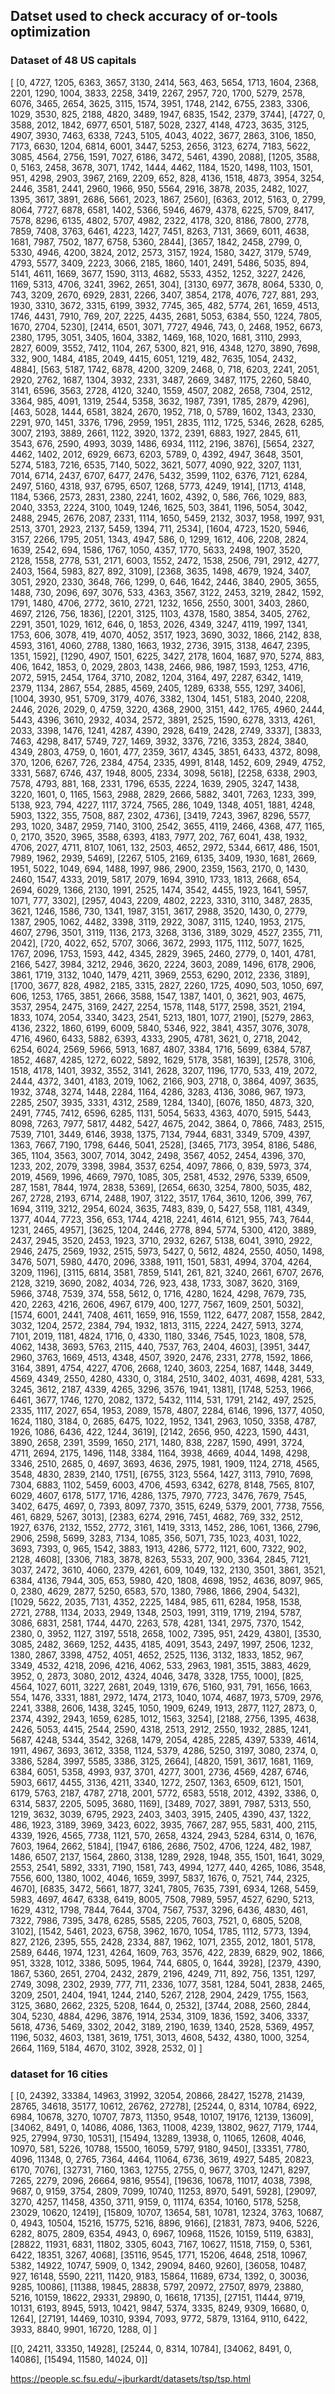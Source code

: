 ## Datset used to check accuracy of or-tools optimization

### Dataset of 48 US capitals

[
[0, 4727, 1205, 6363, 3657, 3130, 2414,  563,  463, 5654, 1713, 1604, 2368, 2201, 1290, 1004, 3833, 2258, 3419, 2267, 2957,  720, 1700, 5279, 2578, 6076, 3465, 2654, 3625, 3115, 1574, 3951, 1748, 2142, 6755, 2383, 3306, 1029, 3530,  825, 2188, 4820, 3489, 1947, 6835, 1542, 2379, 3744],
[4727,    0, 3588, 2012, 1842, 6977, 6501, 5187, 5028, 2327, 4148, 4723, 3635, 3125, 4907, 3930, 7463, 6338, 7243, 5105, 4043, 4022, 3677, 2863, 3106, 1850, 7173, 6630, 1204, 6814, 6001, 3447, 5253, 2656, 3123, 6274, 7183, 5622, 3085, 4564, 2756, 1591, 7027, 6186, 3472, 5461, 4390, 2088],
[1205, 3588,    0, 5163, 2458, 3678, 3071, 1742, 1444, 4462, 1184, 1520, 1498, 1103, 1501,  951, 4298, 2903, 3967, 2169, 2209,  652,  828, 4136, 1518, 4873, 3954, 3254, 2446, 3581, 2441, 2960, 1966,  950, 5564, 2916, 3878, 2035, 2482, 1027, 1395, 3617, 3891, 2686, 5661, 2023, 1867, 2560],
[6363, 2012, 5163,    0, 2799, 8064, 7727, 6878, 6581, 1402, 5366, 5946, 4679, 4378, 6225, 5709, 8417, 7578, 8296, 6135, 4802, 5707, 4982, 2322, 4178,  320, 8186, 7800, 2778, 7859, 7408, 3763, 6461, 4223, 1427, 7451, 8263, 7131, 3669, 6011, 4638, 1681, 7987, 7502, 1877, 6758, 5360, 2844],
[3657, 1842, 2458, 2799,    0, 5330, 4946, 4200, 3824, 2012, 2573, 3157, 1924, 1580, 3427, 3179, 5749, 4793, 5577, 3409, 2223, 3066, 2185, 1860, 1401, 2491, 5486, 5035,  894, 5141, 4611, 1669, 3677, 1590, 3113, 4682, 5533, 4352, 1252, 3227, 2426, 1169, 5313, 4706, 3241, 3962, 2651,  304],
[3130, 6977, 3678, 8064, 5330,    0,  743, 3209, 2670, 6929, 2831, 2266, 3407, 3854, 2178, 4076,  727,  881,  293, 1930, 3310, 3672, 3315, 6199, 3932, 7745,  365,  482, 5774,  261, 1659, 4513, 1746, 4431, 7910,  769,  207, 2225, 4435, 2681, 5053, 6384,  550, 1224, 7805, 1670, 2704, 5230],
[2414, 6501, 3071, 7727, 4946,  743,    0, 2468, 1952, 6673, 2380, 1795, 3051, 3405, 1604, 3382, 1469,  168, 1020, 1681, 3110, 2993, 2827, 6009, 3552, 7412, 1104,  267, 5300,  821,  916, 4348, 1270, 3890, 7698,  332,  900, 1484, 4185, 2049, 4415, 6051, 1219,  482, 7635, 1054, 2432, 4884],
[563, 5187, 1742, 6878, 4200, 3209, 2468,    0,  718, 6203, 2241, 2051, 2920, 2762, 1687, 1304, 3932, 2331, 3487, 2669, 3487, 1175, 2260, 5840, 3141, 6596, 3563, 2728, 4120, 3240, 1559, 4507, 2082, 2658, 7304, 2512, 3364,  985, 4091, 1319, 2544, 5358, 3632, 1987, 7391, 1785, 2879, 4296],
[463, 5028, 1444, 6581, 3824, 2670, 1952,  718,    0, 5789, 1602, 1343, 2330, 2291,  970, 1451, 3376, 1796, 2959, 1951, 2835, 1112, 1725, 5346, 2628, 6285, 3007, 2193, 3889, 2661, 1122, 3920, 1372, 2391, 6883, 1927, 2845,  611, 3543,  676, 2590, 4993, 3039, 1486, 6934, 1112, 2196, 3876],
[5654, 2327, 4462, 1402, 2012, 6929, 6673, 6203, 5789,    0, 4392, 4947, 3648, 3501, 5274, 5183, 7216, 6535, 7140, 5022, 3621, 5077, 4090,  922, 3207, 1131, 7014, 6714, 2437, 6707, 6477, 2476, 5432, 3599, 1102, 6376, 7121, 6284, 2497, 5160, 4318,  937, 6795, 6507, 1268, 5773, 4249, 1914],
[1713, 4148, 1184, 5366, 2573, 2831, 2380, 2241, 1602, 4392,    0,  586,  766, 1029,  883, 2040, 3353, 2224, 3100, 1049, 1246, 1625,  503, 3841, 1196, 5054, 3042, 2488, 2945, 2676, 2087, 2331, 1114, 1650, 5459, 2132, 3037, 1958, 1997,  931, 2513, 3701, 2923, 2137, 5459, 1394,  711, 2534],
[1604, 4723, 1520, 5946, 3157, 2266, 1795, 2051, 1343, 4947,  586,    0, 1299, 1612,  406, 2208, 2824, 1639, 2542,  694, 1586, 1767, 1050, 4357, 1770, 5633, 2498, 1907, 3520, 2128, 1558, 2778,  531, 2171, 6003, 1552, 2472, 1538, 2506,  791, 2912, 4277, 2403, 1564, 5983,  827,  892, 3109],
[2368, 3635, 1498, 4679, 1924, 3407, 3051, 2920, 2330, 3648,  766, 1299,    0,  646, 1642, 2446, 3840, 2905, 3655, 1488,  730, 2096,  697, 3076,  533, 4363, 3567, 3122, 2453, 3219, 2842, 1592, 1791, 1480, 4706, 2772, 3610, 2721, 1232, 1656, 2550, 3001, 3403, 2860, 4697, 2126,  756, 1836],
[2201, 3125, 1103, 4378, 1580, 3854, 3405, 2762, 2291, 3501, 1029, 1612,  646,    0, 1853, 2026, 4349, 3247, 4119, 1997, 1341, 1753,  606, 3078,  419, 4070, 4052, 3517, 1923, 3690, 3032, 1866, 2142,  838, 4593, 3161, 4060, 2788, 1380, 1663, 1932, 2736, 3915, 3138, 4647, 2395, 1351, 1592],
[1290, 4907, 1501, 6225, 3427, 2178, 1604, 1687,  970, 5274,  883,  406, 1642, 1853,    0, 2029, 2803, 1438, 2466,  986, 1987, 1593, 1253, 4716, 2072, 5915, 2454, 1764, 3710, 2082, 1204, 3164,  497, 2287, 6342, 1419, 2379, 1134, 2867,  554, 2885, 4569, 2405, 1289, 6338,  555, 1297, 3406],
[1004, 3930,  951, 5709, 3179, 4076, 3382, 1304, 1451, 5183, 2040, 2208, 2446, 2026, 2029,    0, 4759, 3220, 4368, 2900, 3151,  442, 1765, 4960, 2444, 5443, 4396, 3610, 2932, 4034, 2572, 3891, 2525, 1590, 6278, 3313, 4261, 2033, 3398, 1476, 1241, 4287, 4390, 2928, 6419, 2428, 2749, 3337],
[3833, 7463, 4298, 8417, 5749,  727, 1469, 3932, 3376, 7216, 3353, 2824, 3840, 4349, 2803, 4759,    0, 1601,  477, 2359, 3617, 4345, 3851, 6433, 4372, 8098,  370, 1206, 6267,  726, 2384, 4754, 2335, 4991, 8148, 1452,  609, 2949, 4752, 3331, 5687, 6746,  437, 1948, 8005, 2334, 3098, 5618],
[2258, 6338, 2903, 7578, 4793,  881,  168, 2331, 1796, 6535, 2224, 1639, 2905, 3247, 1438, 3220, 1601,    0, 1165, 1563, 2988, 2829, 2666, 5882, 3401, 7263, 1233,  399, 5138,  923,  794, 4227, 1117, 3724, 7565,  286, 1049, 1348, 4051, 1881, 4248, 5903, 1322,  355, 7508,  887, 2302, 4736],
[3419, 7243, 3967, 8296, 5577,  293, 1020, 3487, 2959, 7140, 3100, 2542, 3655, 4119, 2466, 4368,  477, 1165,    0, 2170, 3520, 3965, 3588, 6393, 4183, 7977,  202,  767, 6041,  438, 1932, 4706, 2027, 4711, 8107, 1061,  132, 2503, 4652, 2972, 5344, 6617,  486, 1501, 7989, 1962, 2939, 5469],
[2267, 5105, 2169, 6135, 3409, 1930, 1681, 2669, 1951, 5022, 1049,  694, 1488, 1997,  986, 2900, 2359, 1563, 2170,    0, 1430, 2460, 1547, 4333, 2019, 5817, 2079, 1694, 3910, 1733, 1813, 2668,  654, 2694, 6029, 1366, 2130, 1991, 2525, 1474, 3542, 4455, 1923, 1641, 5957, 1071,  777, 3302],
[2957, 4043, 2209, 4802, 2223, 3310, 3110, 3487, 2835, 3621, 1246, 1586,  730, 1341, 1987, 3151, 3617, 2988, 3520, 1430,    0, 2779, 1387, 2905, 1062, 4482, 3398, 3119, 2922, 3087, 3115, 1240, 1953, 2175, 4607, 2796, 3501, 3119, 1136, 2173, 3268, 3136, 3189, 3029, 4527, 2355,  711, 2042],
[720, 4022,  652, 5707, 3066, 3672, 2993, 1175, 1112, 5077, 1625, 1767, 2096, 1753, 1593,  442, 4345, 2829, 3965, 2460, 2779,    0, 1401, 4781, 2166, 5427, 3984, 3212, 2946, 3620, 2224, 3603, 2089, 1496, 6178, 2906, 3861, 1719, 3132, 1040, 1479, 4211, 3969, 2553, 6290, 2012, 2336, 3189],
[1700, 3677,  828, 4982, 2185, 3315, 2827, 2260, 1725, 4090,  503, 1050,  697,  606, 1253, 1765, 3851, 2666, 3588, 1547, 1387, 1401,    0, 3621,  903, 4675, 3537, 2954, 2475, 3169, 2427, 2254, 1578, 1148, 5177, 2598, 3521, 2194, 1833, 1074, 2054, 3340, 3423, 2541, 5213, 1801, 1077, 2190],
[5279, 2863, 4136, 2322, 1860, 6199, 6009, 5840, 5346,  922, 3841, 4357, 3076, 3078, 4716, 4960, 6433, 5882, 6393, 4333, 2905, 4781, 3621,    0, 2718, 2042, 6254, 6024, 2569, 5966, 5913, 1687, 4807, 3384, 1716, 5699, 6384, 5787, 1852, 4687, 4285, 1272, 6022, 5892, 1629, 5178, 3581, 1639],
[2578, 3106, 1518, 4178, 1401, 3932, 3552, 3141, 2628, 3207, 1196, 1770,  533,  419, 2072, 2444, 4372, 3401, 4183, 2019, 1062, 2166,  903, 2718,    0, 3864, 4097, 3635, 1932, 3748, 3274, 1448, 2284, 1164, 4286, 3283, 4136, 3086,  967, 1973, 2285, 2507, 3935, 3331, 4312, 2589, 1284, 1340],
[6076, 1850, 4873,  320, 2491, 7745, 7412, 6596, 6285, 1131, 5054, 5633, 4363, 4070, 5915, 5443, 8098, 7263, 7977, 5817, 4482, 5427, 4675, 2042, 3864,    0, 7866, 7483, 2515, 7539, 7101, 3449, 6146, 3938, 1375, 7134, 7944, 6831, 3349, 5709, 4397, 1363, 7667, 7190, 1798, 6446, 5041, 2528],
[3465, 7173, 3954, 8186, 5486,  365, 1104, 3563, 3007, 7014, 3042, 2498, 3567, 4052, 2454, 4396,  370, 1233,  202, 2079, 3398, 3984, 3537, 6254, 4097, 7866,    0,  839, 5973,  374, 2019, 4569, 1996, 4669, 7970, 1085,  305, 2581, 4532, 2976, 5339, 6509,  287, 1581, 7844, 1974, 2838, 5369],
[2654, 6630, 3254, 7800, 5035,  482,  267, 2728, 2193, 6714, 2488, 1907, 3122, 3517, 1764, 3610, 1206,  399,  767, 1694, 3119, 3212, 2954, 6024, 3635, 7483,  839,    0, 5427,  558, 1181, 4349, 1377, 4044, 7723,  356,  653, 1744, 4218, 2241, 4614, 6121,  955,  743, 7644, 1231, 2465, 4957],
[3625, 1204, 2446, 2778,  894, 5774, 5300, 4120, 3889, 2437, 2945, 3520, 2453, 1923, 3710, 2932, 6267, 5138, 6041, 3910, 2922, 2946, 2475, 2569, 1932, 2515, 5973, 5427,    0, 5612, 4824, 2550, 4050, 1498, 3476, 5071, 5980, 4470, 2096, 3388, 1911, 1501, 5831, 4994, 3704, 4264, 3209, 1196],
[3115, 6814, 3581, 7859, 5141,  261,  821, 3240, 2661, 6707, 2676, 2128, 3219, 3690, 2082, 4034,  726,  923,  438, 1733, 3087, 3620, 3169, 5966, 3748, 7539,  374,  558, 5612,    0, 1716, 4280, 1624, 4298, 7679,  735,  420, 2263, 4216, 2606, 4967, 6179,  400, 1277, 7567, 1609, 2501, 5032],
[1574, 6001, 2441, 7408, 4611, 1659,  916, 1559, 1122, 6477, 2087, 1558, 2842, 3032, 1204, 2572, 2384,  794, 1932, 1813, 3115, 2224, 2427, 5913, 3274, 7101, 2019, 1181, 4824, 1716,    0, 4330, 1180, 3346, 7545, 1023, 1808,  578, 4062, 1438, 3693, 5763, 2115,  440, 7537,  763, 2404, 4603],
[3951, 3447, 2960, 3763, 1669, 4513, 4348, 4507, 3920, 2476, 2331, 2778, 1592, 1866, 3164, 3891, 4754, 4227, 4706, 2668, 1240, 3603, 2254, 1687, 1448, 3449, 4569, 4349, 2550, 4280, 4330,    0, 3184, 2510, 3402, 4031, 4698, 4281,  533, 3245, 3612, 2187, 4339, 4265, 3296, 3576, 1941, 1381],
[1748, 5253, 1966, 6461, 3677, 1746, 1270, 2082, 1372, 5432, 1114,  531, 1791, 2142,  497, 2525, 2335, 1117, 2027,  654, 1953, 2089, 1578, 4807, 2284, 6146, 1996, 1377, 4050, 1624, 1180, 3184,    0, 2685, 6475, 1022, 1952, 1341, 2963, 1050, 3358, 4787, 1926, 1086, 6436,  422, 1244, 3619],
[2142, 2656,  950, 4223, 1590, 4431, 3890, 2658, 2391, 3599, 1650, 2171, 1480,  838, 2287, 1590, 4991, 3724, 4711, 2694, 2175, 1496, 1148, 3384, 1164, 3938, 4669, 4044, 1498, 4298, 3346, 2510, 2685,    0, 4697, 3693, 4636, 2975, 1981, 1909, 1124, 2718, 4565, 3548, 4830, 2839, 2140, 1751],
[6755, 3123, 5564, 1427, 3113, 7910, 7698, 7304, 6883, 1102, 5459, 6003, 4706, 4593, 6342, 6278, 8148, 7565, 8107, 6029, 4607, 6178, 5177, 1716, 4286, 1375, 7970, 7723, 3476, 7679, 7545, 3402, 6475, 4697,    0, 7393, 8097, 7370, 3515, 6249, 5379, 2001, 7738, 7556,  461, 6829, 5267, 3013],
[2383, 6274, 2916, 7451, 4682,  769,  332, 2512, 1927, 6376, 2132, 1552, 2772, 3161, 1419, 3313, 1452,  286, 1061, 1366, 2796, 2906, 2598, 5699, 3283, 7134, 1085,  356, 5071,  735, 1023, 4031, 1022, 3693, 7393,    0,  965, 1542, 3883, 1913, 4286, 5772, 1121,  600, 7322,  902, 2128, 4608],
[3306, 7183, 3878, 8263, 5533,  207,  900, 3364, 2845, 7121, 3037, 2472, 3610, 4060, 2379, 4261,  609, 1049,  132, 2130, 3501, 3861, 3521, 6384, 4136, 7944,  305,  653, 5980,  420, 1808, 4698, 1952, 4636, 8097,  965,    0, 2380, 4629, 2877, 5250, 6583,  570, 1380, 7986, 1866, 2904, 5432],
[1029, 5622, 2035, 7131, 4352, 2225, 1484,  985,  611, 6284, 1958, 1538, 2721, 2788, 1134, 2033, 2949, 1348, 2503, 1991, 3119, 1719, 2194, 5787, 3086, 6831, 2581, 1744, 4470, 2263,  578, 4281, 1341, 2975, 7370, 1542, 2380,    0, 3952, 1127, 3197, 5518, 2658, 1002, 7395,  951, 2429, 4380],
[3530, 3085, 2482, 3669, 1252, 4435, 4185, 4091, 3543, 2497, 1997, 2506, 1232, 1380, 2867, 3398, 4752, 4051, 4652, 2525, 1136, 3132, 1833, 1852,  967, 3349, 4532, 4218, 2096, 4216, 4062,  533, 2963, 1981, 3515, 3883, 4629, 3952,    0, 2873, 3080, 2012, 4324, 4046, 3478, 3328, 1755, 1000],
[825, 4564, 1027, 6011, 3227, 2681, 2049, 1319,  676, 5160,  931,  791, 1656, 1663,  554, 1476, 3331, 1881, 2972, 1474, 2173, 1040, 1074, 4687, 1973, 5709, 2976, 2241, 3388, 2606, 1438, 3245, 1050, 1909, 6249, 1913, 2877, 1127, 2873,    0, 2374, 4392, 2943, 1659, 6285, 1012, 1563, 3254],
[2188, 2756, 1395, 4638, 2426, 5053, 4415, 2544, 2590, 4318, 2513, 2912, 2550, 1932, 2885, 1241, 5687, 4248, 5344, 3542, 3268, 1479, 2054, 4285, 2285, 4397, 5339, 4614, 1911, 4967, 3693, 3612, 3358, 1124, 5379, 4286, 5250, 3197, 3080, 2374,    0, 3386, 5284, 3997, 5585, 3386, 3125, 2664],
[4820, 1591, 3617, 1681, 1169, 6384, 6051, 5358, 4993,  937, 3701, 4277, 3001, 2736, 4569, 4287, 6746, 5903, 6617, 4455, 3136, 4211, 3340, 1272, 2507, 1363, 6509, 6121, 1501, 6179, 5763, 2187, 4787, 2718, 2001, 5772, 6583, 5518, 2012, 4392, 3386,    0, 6314, 5837, 2205, 5095, 3680, 1169],
[3489, 7027, 3891, 7987, 5313,  550, 1219, 3632, 3039, 6795, 2923, 2403, 3403, 3915, 2405, 4390,  437, 1322,  486, 1923, 3189, 3969, 3423, 6022, 3935, 7667,  287,  955, 5831,  400, 2115, 4339, 1926, 4565, 7738, 1121,  570, 2658, 4324, 2943, 5284, 6314,    0, 1676, 7603, 1964, 2662, 5184],
[1947, 6186, 2686, 7502, 4706, 1224,  482, 1987, 1486, 6507, 2137, 1564, 2860, 3138, 1289, 2928, 1948,  355, 1501, 1641, 3029, 2553, 2541, 5892, 3331, 7190, 1581,  743, 4994, 1277,  440, 4265, 1086, 3548, 7556,  600, 1380, 1002, 4046, 1659, 3997, 5837, 1676,    0, 7521,  744, 2325, 4670],
[6835, 3472, 5661, 1877, 3241, 7805, 7635, 7391, 6934, 1268, 5459, 5983, 4697, 4647, 6338, 6419, 8005, 7508, 7989, 5957, 4527, 6290, 5213, 1629, 4312, 1798, 7844, 7644, 3704, 7567, 7537, 3296, 6436, 4830,  461, 7322, 7986, 7395, 3478, 6285, 5585, 2205, 7603, 7521,    0, 6805, 5208, 3102],
[1542, 5461, 2023, 6758, 3962, 1670, 1054, 1785, 1112, 5773, 1394,  827, 2126, 2395,  555, 2428, 2334,  887, 1962, 1071, 2355, 2012, 1801, 5178, 2589, 6446, 1974, 1231, 4264, 1609,  763, 3576,  422, 2839, 6829,  902, 1866,  951, 3328, 1012, 3386, 5095, 1964,  744, 6805,    0, 1644, 3928],
[2379, 4390, 1867, 5360, 2651, 2704, 2432, 2879, 2196, 4249,  711,  892,  756, 1351, 1297, 2749, 3098, 2302, 2939,  777,  711, 2336, 1077, 3581, 1284, 5041, 2838, 2465, 3209, 2501, 2404, 1941, 1244, 2140, 5267, 2128, 2904, 2429, 1755, 1563, 3125, 3680, 2662, 2325, 5208, 1644,    0, 2532],
[3744, 2088, 2560, 2844,  304, 5230, 4884, 4296, 3876, 1914, 2534, 3109, 1836, 1592, 3406, 3337, 5618, 4736, 5469, 3302, 2042, 3189, 2190, 1639, 1340, 2528, 5369, 4957, 1196, 5032, 4603, 1381, 3619, 1751, 3013, 4608, 5432, 4380, 1000, 3254, 2664, 1169, 5184, 4670, 3102, 3928, 2532,    0]
]

### dataset for 16 cities 
[
        [0, 24392, 33384, 14963, 31992, 32054, 20866, 28427, 15278, 21439, 28765, 34618, 35177, 10612, 26762, 27278],
        [25244, 0, 8314, 10784, 6922, 6984, 10678, 3270, 10707, 7873, 11350, 9548, 10107, 19176, 12139, 13609],
        [34062, 8491, 0, 14086, 4086, 1363, 11008, 4239, 13802, 9627, 7179, 1744, 925, 27994, 9730, 10531],
        [15494, 13289, 13938, 0, 11065, 12608, 4046, 10970, 581, 5226, 10788, 15500, 16059, 5797, 9180, 9450],
        [33351, 7780, 4096, 11348, 0, 2765, 7364, 4464, 11064, 6736, 3619, 4927, 5485, 20823, 6170, 7076],
        [32731, 7160, 1363, 12755, 2755, 0, 9677, 3703, 12471, 8297, 7265, 2279, 2096, 26664, 9816, 9554],
        [19636, 10678, 11017, 4038, 7398, 9687, 0, 9159, 3754, 2809, 7099, 10740, 11253, 8970, 5491, 5928],
        [29097, 3270, 4257, 11458, 4350, 3711, 9159, 0, 11174, 6354, 10160, 5178, 5258, 23029, 10620, 12419],
        [15809, 10707, 13654, 581, 10781, 12324, 3763, 10687, 0, 4943, 10504, 15216, 15775, 5216, 8896, 9166],
        [21831, 7873, 9406, 5226, 6282, 8075, 2809, 6354, 4943, 0, 6967, 10968, 11526, 10159, 5119, 6383],
        [28822, 11931, 6831, 11802, 3305, 6043, 7167, 10627, 11518, 7159, 0, 5361, 6422, 18351, 3267, 4068],
        [35116, 9545, 1771, 15206, 4648, 2518, 10967, 5382, 14922, 10747, 5909, 0, 1342, 29094, 8460, 9260],
        [36058, 10487, 927, 16148, 5590, 2211, 11420, 9183, 15864, 11689, 6734, 1392, 0, 30036, 9285, 10086],
        [11388, 19845, 28838, 5797, 20972, 27507, 8979, 23880, 5216, 10159, 18622, 29331, 29890, 0, 16618, 17135],
        [27151, 11444, 9719, 10131, 6193, 8945, 5913, 10421, 9847, 5374, 3335, 8249, 9309, 16680, 0, 1264],
        [27191, 14469, 10310, 9394, 7093, 9772, 5879, 13164, 9110, 6422, 3933, 8840, 9901, 16720, 1288, 0]
    ]

[[0, 24211, 33350, 14928], [25244, 0, 8314, 10784], [34062, 8491, 0, 14086], [15494, 11580, 14024, 0]]





https://people.sc.fsu.edu/~jburkardt/datasets/tsp/tsp.html

